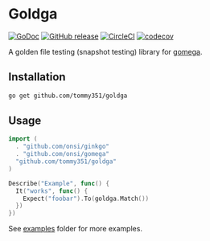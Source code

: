 # Goldga

[![GoDoc](https://godoc.org/github.com/tommy351/goldga?status.svg)](https://godoc.org/github.com/tommy351/goldga) [![GitHub release](https://img.shields.io/github/release/tommy351/goldga.svg)](https://github.com/tommy351/goldga/releases) [![CircleCI](https://circleci.com/gh/tommy351/goldga/tree/master.svg?style=svg)](https://circleci.com/gh/tommy351/goldga/tree/master) [![codecov](https://codecov.io/gh/tommy351/goldga/branch/master/graph/badge.svg)](https://codecov.io/gh/tommy351/goldga)

A golden file testing (snapshot testing) library for [gomega](http://onsi.github.io/gomega/).

## Installation

```sh
go get github.com/tommy351/goldga
```

## Usage

```go
import (
  . "github.com/onsi/ginkgo"
  . "github.com/onsi/gomega"
  "github.com/tommy351/goldga"
)

Describe("Example", func() {
  It("works", func() {
    Expect("foobar").To(goldga.Match())
  })
})
```

See [examples](examples) folder for more examples.
